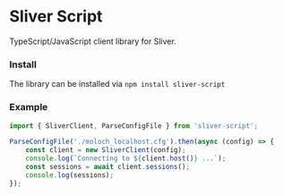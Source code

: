 # Sliver Script

TypeScript/JavaScript client library for Sliver.


### Install

The library can be installed via `npm install sliver-script`


### Example

```typescript
import { SliverClient, ParseConfigFile } from 'sliver-script';

ParseConfigFile('./moloch_localhost.cfg').then(async (config) => {
    const client = new SliverClient(config);
    console.log(`Connecting to ${client.host()} ...`);
    const sessions = await client.sessions();
    console.log(sessions);
});
```